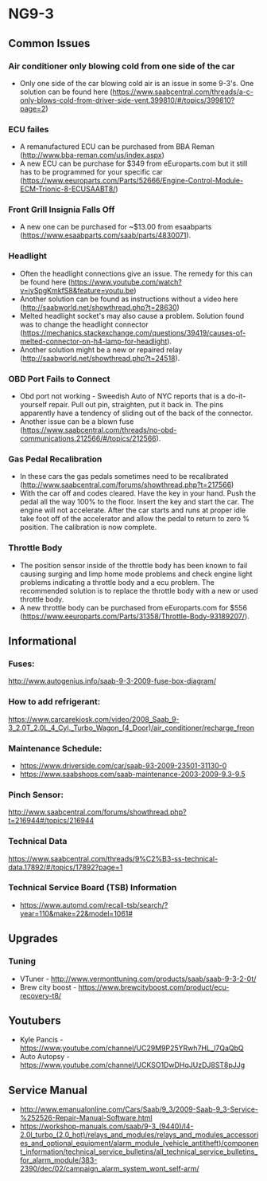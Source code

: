 # NG9-3
## Common Issues
### Air conditioner only blowing cold from one side of the car
 - Only one side of the car blowing cold air is an issue in some 9-3's.  One solution can be found here (https://www.saabcentral.com/threads/a-c-only-blows-cold-from-driver-side-vent.399810/#/topics/399810?page=2)
### ECU failes
 - A remanufactured ECU can be purchased from BBA Reman (http://www.bba-reman.com/us/index.aspx)
 - A new ECU can be purchase for $349 from eEuroparts.com but it still has to be programmed for your specific car (https://www.eeuroparts.com/Parts/52666/Engine-Control-Module-ECM-Trionic-8-ECUSAABT8/)
### Front Grill Insignia Falls Off
 - A new one can be purchased for ~$13.00 from esaabparts (https://www.esaabparts.com/saab/parts/4830071).
### Headlight
 - Often the headlight connections give an issue.  The remedy for this can be found here (https://www.youtube.com/watch?v=iySpgKmkfS8&feature=youtu.be)
 - Another solution can be found as instructions without a video here (http://saabworld.net/showthread.php?t=28630)
 - Melted headlight socket's may also cause a problem.  Solution found was to change the headlight connector (https://mechanics.stackexchange.com/questions/39419/causes-of-melted-connector-on-h4-lamp-for-headlight).
 - Another solution might be a new or repaired relay (http://saabworld.net/showthread.php?t=24518).
### OBD Port Fails to Connect
 - Obd port not working - Sweedish Auto of NYC reports that is a do-it-yourself repair. Pull out pin, straighten, put it back in. The pins apparently have a tendency of sliding out of the back of the connector.
 - Another issue can be a blown fuse (https://www.saabcentral.com/threads/no-obd-communications.212566/#/topics/212566).
### Gas Pedal Recalibration
 - In these cars the gas pedals sometimes need to be recalibrated (http://www.saabcentral.com/forums/showthread.php?t=217566)
 - With the car off and codes cleared. Have the key in your hand. Push the pedal all the way 100% to the floor. Insert the key and start the car. The engine will not accelerate. After the car starts and runs at proper idle take foot off of the accelerator and allow the pedal to return to zero % position. The calibration is now complete.
### Throttle Body
 - The position sensor inside of the throttle body has been known to fail causing surging and limp home mode problems and check engine light problems indicating a throttle body and a ecu problem.  The recommended solution is to replace the throttle body with a new or used throttle body.
 - A new throttle body can be purchased from eEuroparts.com for $556 (https://www.eeuroparts.com/Parts/31358/Throttle-Body-93189207/).
## Informational
### Fuses:
http://www.autogenius.info/saab-9-3-2009-fuse-box-diagram/
### How to add refrigerant:
https://www.carcarekiosk.com/video/2008_Saab_9-3_2.0T_2.0L_4_Cyl._Turbo_Wagon_(4_Door)/air_conditioner/recharge_freon
### Maintenance Schedule:
 - https://www.driverside.com/car/saab-93-2009-23501-31130-0
 - https://www.saabshops.com/saab-maintenance-2003-2009-9.3-9.5
### Pinch Sensor:
http://www.saabcentral.com/forums/showthread.php?t=216944#/topics/216944
### Technical Data
https://www.saabcentral.com/threads/9%C2%B3-ss-technical-data.17892/#/topics/17892?page=1
### Technical Service Board (TSB) Information
 - https://www.automd.com/recall-tsb/search/?year=110&make=22&model=1061#
## Upgrades
### Tuning
 - VTuner - http://www.vermonttuning.com/products/saab/saab-9-3-2-0t/ 
 - Brew city boost - https://www.brewcityboost.com/product/ecu-recovery-t8/ 
## Youtubers
 - Kyle Pancis - https://www.youtube.com/channel/UC29M9P25YRwh7HL_l7QaQbQ
 - Auto Autopsy - https://www.youtube.com/channel/UCKSO1DwDHqJUzDJ8ST8pJJg
## Service Manual
 - http://www.emanualonline.com/Cars/Saab/9_3/2009-Saab-9_3-Service-%252526-Repair-Manual-Software.html
 - https://workshop-manuals.com/saab/9-3_(9440)/l4-2.0l_turbo_(2.0_hot)/relays_and_modules/relays_and_modules_accessories_and_optional_equipment/alarm_module_(vehicle_antitheft)/component_information/technical_service_bulletins/all_technical_service_bulletins_for_alarm_module/383-2390/dec/02/campaign_alarm_system_wont_self-arm/
